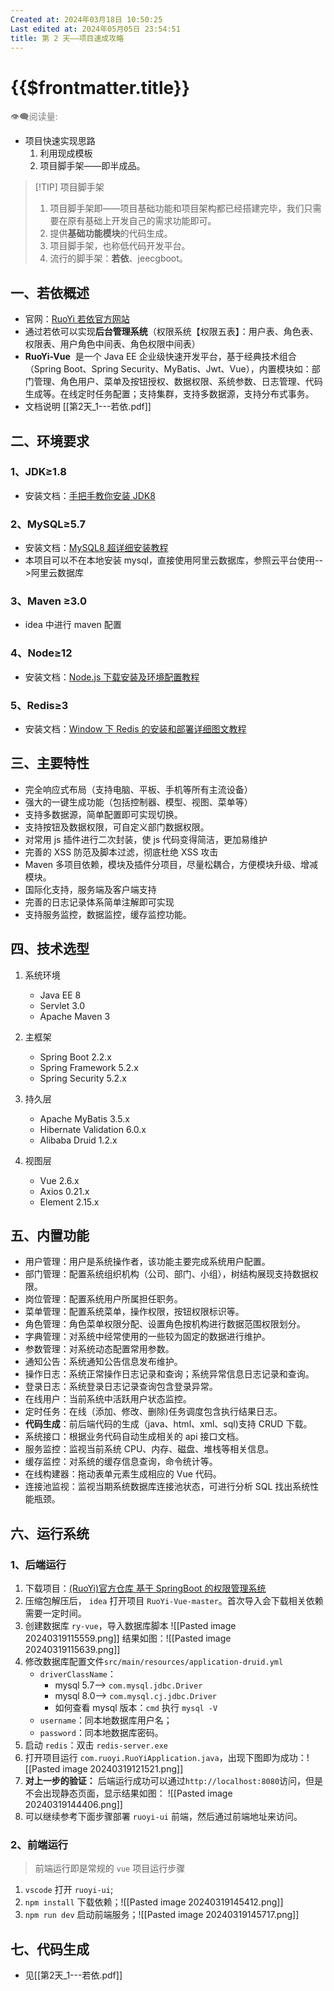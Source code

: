 ```yaml
---
Created at: 2024年03月18日 10:50:25
Last edited at: 2024年05月05日 23:54:51
title: 第 2 天——项目速成攻略
---
```

# {{$frontmatter.title}}

<div class="flex gap-[4px] items-center" style="color:gray;font-size:14px;">
  👁️‍🗨️阅读量: <span id="busuanzi_container_page_pv">
    <span id="busuanzi_value_page_pv" />
  </span>
</div>

- 项目快速实现思路
  1.  利用现成模板
  2.  项目脚手架——即半成品。

> [!TIP] 项目脚手架
>
> 1. 项目脚手架即——项目基础功能和项目架构都已经搭建完毕，我们只需要在原有基础上开发自己的需求功能即可。
> 2. 提供**基础功能模块**的代码生成。
> 3. 项目脚手架，也称低代码开发平台。
> 4. 流行的脚手架：**若依**、jeecgboot。

## 一、若依概述

- 官网：[RuoYi 若依官方网站](https://www.ruoyi.vip/)
- 通过若依可以实现**后台管理系统**（权限系统【权限五表】：用户表、角色表、权限表、用户角色中间表、角色权限中间表）
- **RuoYi-Vue**  是一个 Java EE 企业级快速开发平台，基于经典技术组合（Spring Boot、Spring Security、MyBatis、Jwt、Vue），内置模块如：部门管理、角色用户、菜单及按钮授权、数据权限、系统参数、日志管理、代码生成等。在线定时任务配置；支持集群，支持多数据源，支持分布式事务。
- 文档说明 [[第2天_1---若依.pdf]]

## 二、环境要求

### 1、JDK≥1.8

- 安装文档：[手把手教你安装 JDK8](https://blog.csdn.net/qq_39686870/article/details/124098479)

### 2、MySQL≥5.7

- 安装文档：[MySQL8 超详细安装教程](https://blog.csdn.net/rbx508780/article/details/127176754)
- 本项目可以不在本地安装 mysql，直接使用阿里云数据库，参照云平台使用-->阿里云数据库

### 3、Maven ≥3.0

- idea 中进行 maven 配置

### 4、Node≥12

- 安装文档：[Node.js 下载安装及环境配置教程](https://blog.csdn.net/Python_0011/article/details/132109189)

### 5、Redis≥3

- 安装文档：[Window 下 Redis 的安装和部署详细图文教程](https://blog.csdn.net/weixin_44893902/article/details/123087435)

## 三、主要特性

- 完全响应式布局（支持电脑、平板、手机等所有主流设备）
- 强大的一键生成功能（包括控制器、模型、视图、菜单等）
- 支持多数据源，简单配置即可实现切换。
- 支持按钮及数据权限，可自定义部门数据权限。
- 对常用 js 插件进行二次封装，使 js 代码变得简洁，更加易维护
- 完善的 XSS 防范及脚本过滤，彻底杜绝 XSS 攻击
- Maven 多项目依赖，模块及插件分项目，尽量松耦合，方便模块升级、增减模块。
- 国际化支持，服务端及客户端支持
- 完善的日志记录体系简单注解即可实现
- 支持服务监控，数据监控，缓存监控功能。

## 四、技术选型

1. 系统环境
   - Java EE 8
   - Servlet 3.0
   - Apache Maven 3
2. 主框架
   - Spring Boot 2.2.x
   - Spring Framework 5.2.x
   - Spring Security 5.2.x
3. 持久层

   - Apache MyBatis 3.5.x
   - Hibernate Validation 6.0.x
   - Alibaba Druid 1.2.x

4. 视图层
   - Vue 2.6.x
   - Axios 0.21.x
   - Element 2.15.x

## 五、内置功能

- 用户管理：用户是系统操作者，该功能主要完成系统用户配置。
- 部门管理：配置系统组织机构（公司、部门、小组），树结构展现支持数据权限。
- 岗位管理：配置系统用户所属担任职务。
- 菜单管理：配置系统菜单，操作权限，按钮权限标识等。
- 角色管理：角色菜单权限分配、设置角色按机构进行数据范围权限划分。
- 字典管理：对系统中经常使用的一些较为固定的数据进行维护。
- 参数管理：对系统动态配置常用参数。
- 通知公告：系统通知公告信息发布维护。
- 操作日志：系统正常操作日志记录和查询；系统异常信息日志记录和查询。
- 登录日志：系统登录日志记录查询包含登录异常。
- 在线用户：当前系统中活跃用户状态监控。
- 定时任务：在线（添加、修改、删除)任务调度包含执行结果日志。
- **代码生成**：前后端代码的生成（java、html、xml、sql)支持 CRUD 下载。
- 系统接口：根据业务代码自动生成相关的 api 接口文档。
- 服务监控：监视当前系统 CPU、内存、磁盘、堆栈等相关信息。
- 缓存监控：对系统的缓存信息查询，命令统计等。
- 在线构建器：拖动表单元素生成相应的 Vue 代码。
- 连接池监视：监视当期系统数据库连接池状态，可进行分析 SQL 找出系统性能瓶颈。

## 六、运行系统

### 1、后端运行

1. 下载项目：[(RuoYi)官方仓库 基于 SpringBoot 的权限管理系统](https://github.com/yangzongzhuan/RuoYi)
2. 压缩包解压后， `idea` 打开项目 `RuoYi-Vue-master`。首次导入会下载相关依赖需要一定时间。
3. 创建数据库 `ry-vue`，导入数据库脚本 ![[Pasted image 20240319115559.png]] 结果如图：![[Pasted image 20240319115639.png]]
4. 修改数据库配置文件`src/main/resources/application-druid.yml`
   - `driverClassName`：
     - mysql 5.7--> `com.mysql.jdbc.Driver`
     - mysql 8.0--> `com.mysql.cj.jdbc.Driver`
     - 如何查看 mysql 版本：`cmd` 执行 `mysql -V`
   - `username`：同本地数据库用户名；
   - `password`：同本地数据库密码。
5. 启动 `redis`：双击 `redis-server.exe`
6. 打开项目运行 `com.ruoyi.RuoYiApplication.java`，出现下图即为成功：![[Pasted image 20240319121521.png]]
7. **对上一步的验证：** 后端运行成功可以通过`http://localhost:8080`访问，但是不会出现静态页面，显示结果如图： ![[Pasted image 20240319144406.png]]
8. 可以继续参考下面步骤部署 `ruoyi-ui` 前端，然后通过前端地址来访问。

### 2、前端运行

> 前端运行即是常规的 `vue` 项目运行步骤

1. `vscode` 打开 `ruoyi-ui`;
2. `npm install` 下载依赖；![[Pasted image 20240319145412.png]]
3. `npm run dev` 启动前端服务；![[Pasted image 20240319145717.png]]

## 七、代码生成

- 见[[第2天_1---若依.pdf]]
